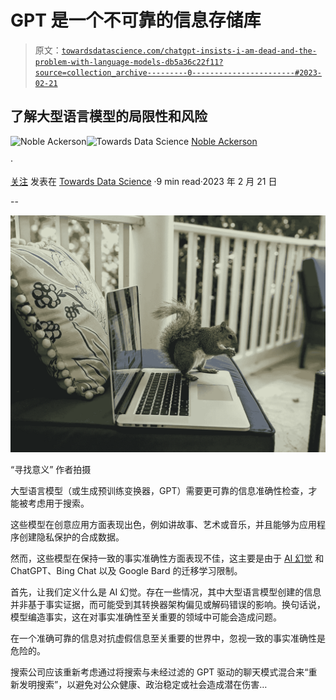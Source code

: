 # GPT 是一个不可靠的信息存储库

> 原文：[`towardsdatascience.com/chatgpt-insists-i-am-dead-and-the-problem-with-language-models-db5a36c22f11?source=collection_archive---------0-----------------------#2023-02-21`](https://towardsdatascience.com/chatgpt-insists-i-am-dead-and-the-problem-with-language-models-db5a36c22f11?source=collection_archive---------0-----------------------#2023-02-21)

## 了解大型语言模型的局限性和风险

[](https://medium.com/@nobleackerson?source=post_page-----db5a36c22f11--------------------------------)![Noble Ackerson](https://medium.com/@nobleackerson?source=post_page-----db5a36c22f11--------------------------------)[](https://towardsdatascience.com/?source=post_page-----db5a36c22f11--------------------------------)![Towards Data Science](https://towardsdatascience.com/?source=post_page-----db5a36c22f11--------------------------------) [Noble Ackerson](https://medium.com/@nobleackerson?source=post_page-----db5a36c22f11--------------------------------)

·

[关注](https://medium.com/m/signin?actionUrl=https%3A%2F%2Fmedium.com%2F_%2Fsubscribe%2Fuser%2F68605bd278a3&operation=register&redirect=https%3A%2F%2Ftowardsdatascience.com%2Fchatgpt-insists-i-am-dead-and-the-problem-with-language-models-db5a36c22f11&user=Noble+Ackerson&userId=68605bd278a3&source=post_page-68605bd278a3----db5a36c22f11---------------------post_header-----------) 发表在 [Towards Data Science](https://towardsdatascience.com/?source=post_page-----db5a36c22f11--------------------------------) ·9 min read·2023 年 2 月 21 日

--

[](https://medium.com/m/signin?actionUrl=https%3A%2F%2Fmedium.com%2F_%2Fbookmark%2Fp%2Fdb5a36c22f11&operation=register&redirect=https%3A%2F%2Ftowardsdatascience.com%2Fchatgpt-insists-i-am-dead-and-the-problem-with-language-models-db5a36c22f11&source=-----db5a36c22f11---------------------bookmark_footer-----------)![](img/877f131a65aa9cec5806a78ebd5af18a.png)

“寻找意义” 作者拍摄

大型语言模型（或生成预训练变换器，GPT）需要更可靠的信息准确性检查，才能被考虑用于搜索。

这些模型在创意应用方面表现出色，例如讲故事、艺术或音乐，并且能够为应用程序创建隐私保护的合成数据。

然而，这些模型在保持一致的事实准确性方面表现不佳，这主要是由于 [AI 幻觉](https://www.wired.com/story/ai-has-a-hallucination-problem-thats-proving-tough-to-fix/) 和 ChatGPT、Bing Chat 以及 Google Bard 的迁移学习限制。

首先，让我们定义什么是 AI 幻觉。存在一些情况，其中大型语言模型创建的信息并非基于事实证据，而可能受到其转换器架构偏见或解码错误的影响。换句话说，模型编造事实，这在对事实准确性至关重要的领域中可能会造成问题。

在一个准确可靠的信息对抗虚假信息至关重要的世界中，忽视一致的事实准确性是危险的。

搜索公司应该重新考虑通过将搜索与未经过滤的 GPT 驱动的聊天模式混合来“重新发明搜索”，以避免对公众健康、政治稳定或社会造成潜在伤害…
